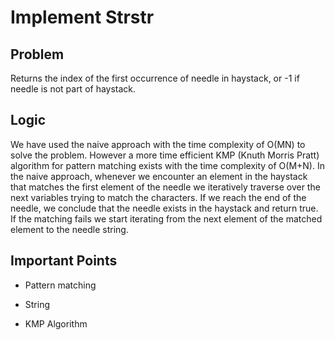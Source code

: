 # Implement Strstr

## Problem

Returns the index of the first occurrence of needle in haystack, or -1 if needle is not part of haystack.

## Logic

We have used the naive approach with the time complexity of O(MN) to solve the problem. However a more time efficient KMP (Knuth Morris Pratt) algorithm for pattern matching exists with the time complexity of O(M+N). In the naive approach, whenever we encounter an element in the haystack that matches the first element of the needle we iteratively traverse over the next variables trying to match the characters. If we reach the end of the needle, we conclude that the needle exists in the haystack and return true. If the matching fails we start iterating from the next element of the matched element to the needle string.

## Important Points

- Pattern matching

- String

- KMP Algorithm